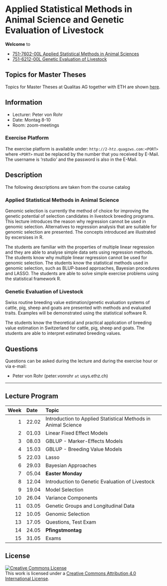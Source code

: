 Applied Statistical Methods in Animal Science and Genetic Evaluation of
Livestock
================

<!-- README.md is generated from README.Rmd. Please edit that file -->

**Welcome** to

  - [751-7602-00L Applied Statistical Methods in Animal
    Sciences](http://www.vorlesungsverzeichnis.ethz.ch/Vorlesungsverzeichnis/lerneinheit.view?lerneinheitId=150680&semkez=2021S&ansicht=KATALOGDATEN&lang=en)
  - [751-6212-00L Genetic Evaluation of
    Livestock](http://www.vorlesungsverzeichnis.ethz.ch/Vorlesungsverzeichnis/lerneinheit.view?lerneinheitId=149394&semkez=2021S&ansicht=KATALOGDATEN&lang=en)

## Topics for Master Theses

Topics for Master Theses at Qualitas AG together with ETH are shown
[here](https://charlotte-ngs.github.io/gelasmss2021/%20misc/MasterThesisTopics_SS2021.html).

## Information

  - Lecturer: Peter von Rohr
  - Date: Montag 8-10
  - Room: zoom-meetings

### Exercise Platform

The exercise platform is available under:
`http://2-htz.quagzws.com:<PORT>` where `<PORT>` must be replaced by the
number that you received by E-Mail. The username is ‘rstudio’ and the
password is also in the E-Mail.

## Description

The following descriptions are taken from the course catalog

### Applied Statistical Methods in Animal Science

Genomic selection is currently the method of choice for improving the
genetic potential of selection candidates in livestock breeding
programs. This lecture introduces the reason why regression cannot be
used in genomic selection. Alternatives to regression analysis that are
suitable for genomic selection are presented. The concepts introduced
are illustrated by excersises in R.

The students are familiar with the properties of multiple linear
regression and they are able to analyse simple data sets using
regression methods. The students know why multiple linear regression
cannot be used for genomic selection. The students know the statistical
methods used in genomic selection, such as BLUP-based approaches,
Bayesian procedures and LASSO. The students are able to solve simple
exercise problems using the statistical framework R.

### Genetic Evaluation of Livestock

Swiss routine breeding value estimation/genetic evaluation systems of
cattle, pig, sheep and goats are presented with methods and evaluated
traits. Examples will be demonstrated using the statistical software R.

The students know the theoretical and practical application of breeding
value estimation in Switzerland for cattle, pig, sheep and goats. The
students are able to interpret estimated breeding values.

## Questions

Questions can be asked during the lecture and during the exercise hour
or via e-mail:

  - Peter von Rohr (peter.vonrohr `at` usys.ethz.ch)

-----

## Lecture Program

| Week | Date  | Topic                                                         |
| ---: | :---- | :------------------------------------------------------------ |
|    1 | 22.02 | Introduction to Applied Statistical Methods in Animal Science |
|    2 | 01.03 | Linear Fixed Effect Models                                    |
|    3 | 08.03 | GBLUP - Marker-Effects Models                                 |
|    4 | 15.03 | GBLUP - Breeding Value Models                                 |
|    5 | 22.03 | Lasso                                                         |
|    6 | 29.03 | Bayesian Approaches                                           |
|    7 | 05.04 | **Easter Monday**                                             |
|    8 | 12.04 | Introduction to Genetic Evaluation of Livestock               |
|    9 | 19.04 | Model Selection                                               |
|   10 | 26.04 | Variance Components                                           |
|   11 | 03.05 | Genetic Groups and Longitudinal Data                          |
|   12 | 10.05 | Genomic Selection                                             |
|   13 | 17.05 | Questions, Test Exam                                          |
|   14 | 24.05 | **Pfingstmontag**                                             |
|   15 | 31.05 | Exams                                                         |

## License

<a rel="license" href="http://creativecommons.org/licenses/by/4.0/"><img alt="Creative Commons License" style="border-width:0" src="https://i.creativecommons.org/l/by/4.0/88x31.png" /></a><br />This
work is licensed under a
<a rel="license" href="http://creativecommons.org/licenses/by/4.0/">Creative
Commons Attribution 4.0 International License</a>.
